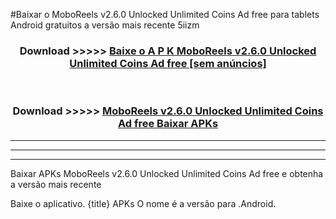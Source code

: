 #Baixar o MoboReels v2.6.0 Unlocked Unlimited Coins Ad free   para tablets Android gratuitos a versão mais recente 5iizm


<div align="center">
<h3>Download >>>>> <a href="https://pt-web.web.app/?pt= MoboReels v2.6.0 Unlocked Unlimited Coins Ad free ">Baixe o A P K MoboReels v2.6.0 Unlocked Unlimited Coins Ad free  [sem anúncios]</a></h3><br>

<h3>Download >>>>> <a href="https://pt-web.web.app/?pt= MoboReels v2.6.0 Unlocked Unlimited Coins Ad free ">MoboReels v2.6.0 Unlocked Unlimited Coins Ad free  Baixar APKs</a></h3>
</div>

----------------------------------------------------------

----------------------------------------------------------

----------------------------------------------------------

Baixar APKs MoboReels v2.6.0 Unlocked Unlimited Coins Ad free  e obtenha a versão mais recente

Baixe o aplicativo. {title} APKs O nome é a versão para .Android.


